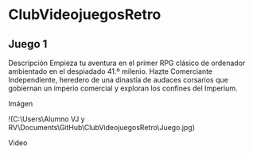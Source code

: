 # ClubVideojuegosRetro

## Juego 1

Descripción
Empieza tu aventura en el primer RPG clásico de ordenador ambientado en el despiadado 41.º milenio. Hazte Comerciante Independiente, heredero de una dinastía de audaces corsarios que gobiernan un imperio comercial y exploran los confines del Imperium.

Imágen

!(C:\Users\Alumno VJ y RV\Documents\GitHub\ClubVideojuegosRetro\Juego.jpg)

Video
 
